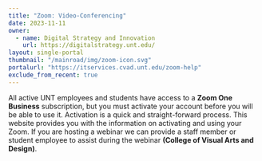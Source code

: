 ```yaml
---
title: "Zoom: Video-Conferencing"
date: 2023-11-11
owner:
  - name: Digital Strategy and Innovation
    url: https://digitalstrategy.unt.edu/
layout: single-portal
thumbnail: "/mainroad/img/zoom-icon.svg"
portalurl: "https://itservices.cvad.unt.edu/zoom-help"
exclude_from_recent: true
---
```

All active UNT employees and students have access to a <b>Zoom One Business</b> subscription, but you must activate your account before you will be able to use it. Activation is a quick and straight-forward process. This website provides you with the information on activating and using your Zoom.  If you are hosting a webinar we can provide a staff member or student employee to assist during the webinar <b>(College of Visual Arts and Design)</b>.
